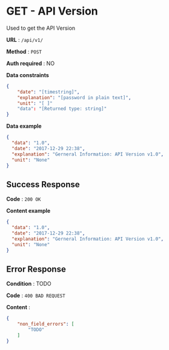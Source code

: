 # GET - API Version

Used to get the API Version

**URL** : `/api/v1/`

**Method** : `POST`

**Auth required** : NO

**Data constraints**

```json
{
    "date": "[timestring]",
    "explanation": "[password in plain text]",
    "unit": "[ ]"
    "data": "[Returned type: string]"
}
```

**Data example**

```json
{
  "data": "1.0",
  "date": "2017-12-29 22:38",
  "explanation": "Gerneral Information: API Version v1.0",
  "unit": "None"
}
```

## Success Response

**Code** : `200 OK`

**Content example**

```json
{
  "data": "1.0",
  "date": "2017-12-29 22:38",
  "explanation": "Gerneral Information: API Version v1.0",
  "unit": "None"
}
```

## Error Response

**Condition** : TODO

**Code** : `400 BAD REQUEST`

**Content** :

```json
{
    "non_field_errors": [
        "TODO"
    ]
}
```